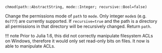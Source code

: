 ```
chmod(path::AbstractString, mode::Integer; recursive::Bool=false)
```

Change the permissions mode of `path` to `mode`. Only integer `mode`s (e.g. `0o777`) are currently supported. If `recursive=true` and the path is a directory all permissions in that directory will be recursively changed. Return `path`.

!!! note
    Prior to Julia 1.6, this did not correctly manipulate filesystem ACLs  on Windows, therefore it would only set read-only bits on files.  It  now is able to manipulate ACLs.

